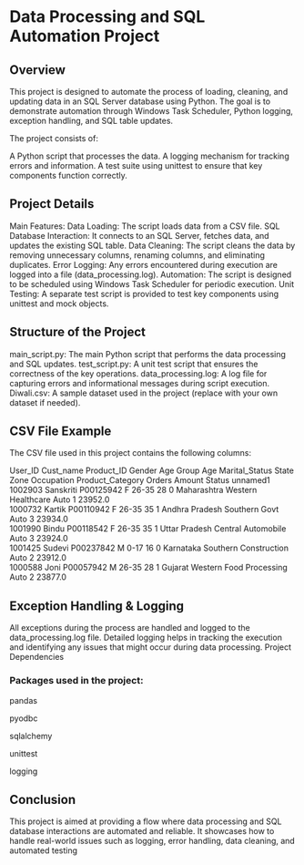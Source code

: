 

# Data Processing and SQL Automation Project


## Overview
This project is designed to automate the process of loading, cleaning, and updating data in an SQL Server database using Python. The goal is to demonstrate automation through Windows Task Scheduler, Python logging, exception handling, and SQL table updates.

The project consists of:

A Python script that processes the data.
A logging mechanism for tracking errors and information.
A test suite using unittest to ensure that key components function correctly.

## Project Details

Main Features:
Data Loading: The script loads data from a CSV file.
SQL Database Interaction: It connects to an SQL Server, fetches data, and updates the existing SQL table.
Data Cleaning: The script cleans the data by removing unnecessary columns, renaming columns, and eliminating duplicates.
Error Logging: Any errors encountered during execution are logged into a file (data_processing.log).
Automation: The script is designed to be scheduled using Windows Task Scheduler for periodic execution.
Unit Testing: A separate test script is provided to test key components using unittest and mock objects.


## Structure of the Project
main_script.py: The main Python script that performs the data processing and SQL updates.
test_script.py: A unit test script that ensures the correctness of the key operations.
data_processing.log: A log file for capturing errors and informational messages during script execution.
Diwali.csv: A sample dataset used in the project (replace with your own dataset if needed).


## CSV File Example
The CSV file used in this project contains the following columns:

User_ID	Cust_name	Product_ID	Gender	Age Group	Age	Marital_Status	State	Zone	Occupation	Product_Category	Orders	Amount	Status	unnamed1
1002903	Sanskriti	P00125942	F	26-35	28	0	Maharashtra	Western	Healthcare	Auto	1	23952.0		
1000732	Kartik	P00110942	F	26-35	35	1	Andhra Pradesh	Southern	Govt	Auto	3	23934.0		
1001990	Bindu	P00118542	F	26-35	35	1	Uttar Pradesh	Central	Automobile	Auto	3	23924.0		
1001425	Sudevi	P00237842	M	0-17	16	0	Karnataka	Southern	Construction	Auto	2	23912.0		
1000588	Joni	P00057942	M	26-35	28	1	Gujarat	Western	Food Processing	Auto	2	23877.0	

## Exception Handling & Logging

All exceptions during the process are handled and logged to the data_processing.log file.
Detailed logging helps in tracking the execution and identifying any issues that might occur during data processing.
Project Dependencies

### Packages used in the project:

pandas

pyodbc

sqlalchemy

unittest

logging


## Conclusion
This project is aimed at providing a flow where data processing and SQL database interactions are automated and reliable. It showcases how to handle real-world issues such as logging, error handling, data cleaning, and automated testing
